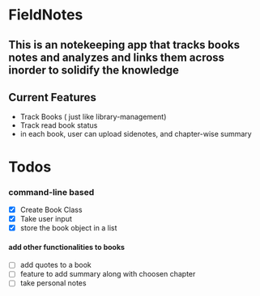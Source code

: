 # FieldNotes

## This is an notekeeping app that tracks books notes and analyzes and links them across inorder to solidify the knowledge

## Current Features

- Track Books ( just like library-management)
- Track read book status
- in each book, user can upload sidenotes, and chapter-wise summary

# Todos

### command-line based

- [x] Create Book Class
- [x] Take user input
- [x] store the book object in a list

#### add other functionalities to books

- [ ] add quotes to a book
- [ ] feature to add summary along with choosen chapter
- [ ] take personal notes
